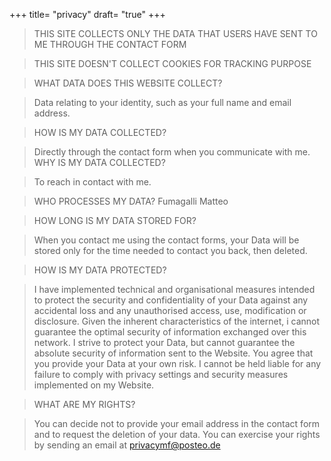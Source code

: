 +++
title= "privacy"
draft= "true"
+++
> THIS SITE COLLECTS ONLY THE DATA THAT USERS HAVE SENT TO ME THROUGH THE CONTACT FORM

>THIS SITE DOESN'T COLLECT COOKIES FOR TRACKING PURPOSE

>WHAT DATA DOES THIS WEBSITE COLLECT?

>Data relating to your identity, such as your full name and email address.

>HOW IS MY DATA COLLECTED?

>Directly through the contact form when you communicate with me.
>WHY IS MY DATA COLLECTED?

>To reach in contact with me.

>WHO PROCESSES MY DATA?
>Fumagalli Matteo

>HOW LONG IS MY DATA STORED FOR?

>When you contact me using the contact forms, your Data will be stored only for the time needed to contact you back, then deleted.

>HOW IS MY DATA PROTECTED?

>I have implemented technical and organisational measures intended to protect the security and confidentiality of your Data against any accidental loss and any unauthorised access, use, modification or disclosure.
>Given the inherent characteristics of the internet, i cannot guarantee the optimal security of information exchanged over this network.
>I strive to protect your Data, but cannot guarantee the absolute security of information sent to the Website. You agree that you provide your Data at your own risk.
>I cannot be held liable for any failure to comply with privacy settings and security measures implemented on my Website.

>WHAT ARE MY RIGHTS?

>You can decide not to provide your email address in the contact form and to request the deletion of your data.
>You can exercise your rights by sending an email at privacymf@posteo.de


